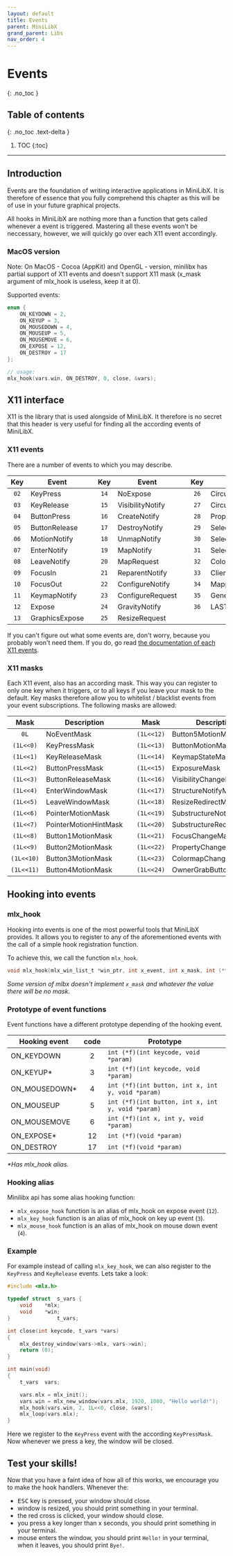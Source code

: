 ```yaml
---
layout: default
title: Events
parent: MiniLibX
grand_parent: Libs
nav_order: 4
---
```


# Events
{: .no_toc }

## Table of contents
{: .no_toc .text-delta }

1. TOC
{:toc}

---

## Introduction

Events are the foundation of writing interactive applications in MiniLibX. It is
therefore of essence that you fully comprehend this chapter as this will be of
use in your future graphical projects.

All hooks in MiniLibX are nothing more than a function that gets called whenever
a event is triggered. Mastering all these events won't be neccessary, however,
we will quickly go over each X11 event accordingly.

### MacOS version

Note: On MacOS - Cocoa (AppKit) and OpenGL - version, minilibx has partial support
of X11 events and doesn't support X11 mask (x_mask argument of mlx_hook is useless,
keep it at 0).

Supported events:
  
```c
enum {
	ON_KEYDOWN = 2,
	ON_KEYUP = 3,
	ON_MOUSEDOWN = 4,
	ON_MOUSEUP = 5,
	ON_MOUSEMOVE = 6,
	ON_EXPOSE = 12,
	ON_DESTROY = 17
};

// usage:
mlx_hook(vars.win, ON_DESTROY, 0, close, &vars);
```

## X11 interface

X11 is the library that is used alongside of MiniLibX. It therefore is no secret
that this header is very useful for finding all the according events of
MiniLibX.

### X11 events

There are a number of events to which you may describe.

| Key  | Event         | | Key  | Event            | | Key  | Event            |
| :--: | ------------- |-| :--: | ---------------- |-| :--: | ---------------- |
| `02` | KeyPress      | | `14` | NoExpose         | | `26` | CirculateNotify  | 
| `03` | KeyRelease    | | `15` | VisibilityNotify | | `27` | CirculateRequest | 
| `04` | ButtonPress   | | `16` | CreateNotify     | | `28` | PropertyNotify   |
| `05` | ButtonRelease | | `17` | DestroyNotify    | | `29` | SelectionClear   |
| `06` | MotionNotify  | | `18` | UnmapNotify      | | `30` | SelectionRequest |
| `07` | EnterNotify   | | `19` | MapNotify        | | `31` | SelectionNotify  |
| `08` | LeaveNotify   | | `20` | MapRequest       | | `32` | ColormapNotify   |
| `09` | FocusIn       | | `21` | ReparentNotify   | | `33` | ClientMessage    |
| `10` | FocusOut      | | `22` | ConfigureNotify  | | `34` | MappingNotify    |
| `11` | KeymapNotify  | | `23` | ConfigureRequest | | `35` | GenericEvent     |
| `12` | Expose        | | `24` | GravityNotify    | | `36` | LASTEvent        |
| `13` | GraphicsExpose| | `25` | ResizeRequest    | |      |                  |


If you can't figure out what some events are, don't worry, because you probably
won't need them. If you do, go read [the documentation of each X11 events](https://tronche.com/gui/x/xlib/events/).

### X11 masks

Each X11 event, also has an according mask. This way you can register to only
one key when it triggers, or to all keys if you leave your mask to the default.
Key masks therefore allow you to whitelist / blacklist events from your event
subscriptions. The following masks are allowed:

| Mask       | Description      | | Mask       | Description          |
| :--------: | ---------------- |-| :--------: | -------------------- |
| `0L`       | NoEventMask      | | `(1L<<12)` | Button5MotionMask    |
| `(1L<<0)`  | KeyPressMask     | | `(1L<<13)` | ButtonMotionMask     |
| `(1L<<1)`  | KeyReleaseMask   | | `(1L<<14)` | KeymapStateMask      |
| `(1L<<2)`  | ButtonPressMask  | | `(1L<<15)` | ExposureMask         |
| `(1L<<3)`  | ButtonReleaseMask| | `(1L<<16)` | VisibilityChangeMask |
| `(1L<<4)`  | EnterWindowMask  | | `(1L<<17)` | StructureNotifyMask  |
| `(1L<<5)`  | LeaveWindowMask  | | `(1L<<18)` | ResizeRedirectMask   |
| `(1L<<6)`  | PointerMotionMask| | `(1L<<19)` | SubstructureNotifyMask  |
|`(1L<<7)`|PointerMotionHintMask| | `(1L<<20)` | SubstructureRedirectMask|
| `(1L<<8)`  | Button1MotionMask| | `(1L<<21)` | FocusChangeMask      |
| `(1L<<9)`  | Button2MotionMask| | `(1L<<22)` | PropertyChangeMask   |
| `(1L<<10)` | Button3MotionMask| | `(1L<<23)` | ColormapChangeMask   |
| `(1L<<11)` | Button4MotionMask| | `(1L<<24)` | OwnerGrabButtonMask  |

## Hooking into events

### mlx_hook

Hooking into events is one of the most powerful tools that MiniLibX provides. It
allows you to register to any of the aforementioned events with the call of a
simple hook registration function. 

To achieve this, we call the function `mlx_hook`.

```c
void mlx_hook(mlx_win_list_t *win_ptr, int x_event, int x_mask, int (*f)(), void *param)
```

*Some version of mlbx doesn't implement `x_mask` and whatever the value there will be no mask.*

### Prototype of event functions

Event functions have a different prototype depending of the hooking event.

| Hooking event | code | Prototype            |
| ------------- | :--: | -------------------- |
| ON_KEYDOWN    |   2  | `int (*f)(int keycode, void *param)`   |
| ON_KEYUP*     |   3  | `int (*f)(int keycode, void *param)` |
| ON_MOUSEDOWN* |   4  | `int (*f)(int button, int x, int y, void *param)` |
| ON_MOUSEUP    |   5  | `int (*f)(int button, int x, int y, void *param)` |
| ON_MOUSEMOVE  |   6  | `int (*f)(int x, int y, void *param)` |
| ON_EXPOSE*    |  12  | `int (*f)(void *param)` |
| ON_DESTROY    |  17  | `int (*f)(void *param)` |

*\*Has mlx_hook alias.*

### Hooking alias

Minilibx api has some alias hooking function:

 - `mlx_expose_hook` function is an alias of mlx_hook on expose event (`12`).
 - `mlx_key_hook` function is an alias of mlx_hook on key up event (`3`).
 - `mlx_mouse_hook` function is an alias of mlx_hook on mouse down event (`4`).

### Example

For example instead of calling `mlx_key_hook`, we can also register to the
`KeyPress` and `KeyRelease` events. Lets take a look:

```c
#include <mlx.h>

typedef struct	s_vars {
	void	*mlx;
	void	*win;
}				t_vars;

int	close(int keycode, t_vars *vars)
{
	mlx_destroy_window(vars->mlx, vars->win);
	return (0);
}

int	main(void)
{
	t_vars	vars;

	vars.mlx = mlx_init();
	vars.win = mlx_new_window(vars.mlx, 1920, 1080, "Hello world!");
	mlx_hook(vars.win, 2, 1L<<0, close, &vars);
	mlx_loop(vars.mlx);
}
```

Here we register to the `KeyPress` event with the according `KeyPressMask`. Now
whenever we press a key, the window will be closed.

## Test your skills!

Now that you have a faint idea of how all of this works, we encourage you to
make the hook handlers. Whenever the:
- <kbd>ESC</kbd> key is pressed, your window should close.
- window is resized, you should print something in your terminal.
- the red cross is clicked, your window should close.
- you press a key longer than x seconds, you should print something in your
terminal.
- mouse enters the window, you should print `Hello!` in your terminal, when it
leaves, you should print `Bye!`.
